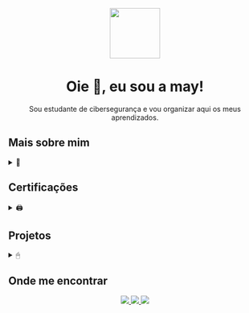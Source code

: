 <p align="center"><img src="https://s12.gifyu.com/images/SVzj5.gif" width="100"/></p>

<h1 align="center">Oie 🌻, eu sou a may!</h1>

<p align="center">Sou estudante de cibersegurança e vou organizar aqui os meus aprendizados. </p>



## Mais sobre mim
<details>
    <summary>💾</summary>

<p align="left"> 
Fiz Design de Moda, mas prefiro dizer sou bordadeira. Fui professora de bordado livre e artesã autônoma por alguns anos. Hoje me encontro como estudante de segurança cibernética. E, as linhas e agulhas ainda continuam na minha vida, mantenho o bordado livre como hobby. Curiosa e motivada por aprendizados, dedico-me integralmente a minha transição de carreira.
</p>

 </details>


## Certificações
<details>
<summary>🖨 </summary>

<p align="left">
   <a href="https://www.credly.com/badges/e0627c9f-a2b4-47f3-971b-6d5117786de7/public_url" target="_blank"> <img src="https://images.credly.com/size/340x340/images/63482325-a0d6-4f64-ae75-f5f33922c7d0/CompTIA_A_2Bce.png" alt="CompTIA" width="60px"/>
   </a>
   <a href="https://www.credly.com/badges/4f5334e7-9133-44d0-b9b0-dcc263ea4044/public_url" target="_blank"> <img src="https://i.ibb.co/tBZNy29/twitter-thumb-201604-1.png" alt="CCST" width="60px"/>
   </a>
   <a href="https://www.credly.com/badges/40c273a9-6b41-457c-be1a-9718ef709c11/public_url" target="_blank"> <img src="https://images.credly.com/size/340x340/images/441578ec-c0f3-46cc-95fc-86b27e90cf4f/image.png" alt="Path" width="60px"/>
     </a>
   <a href="https://www.credly.com/badges/b26914c4-2fba-4c53-a01c-02b32706e9ab/public_url" target="_blank"> <img src="https://images.credly.com/size/340x340/images/00634f82-b07f-4bbd-a6bb-53de397fc3a6/image.png" alt="AWS" width="60px"/>
     </a>
   <a href="https://www.credly.com/badges/da6475f2-5932-4290-8e7f-f10d226e6181/public_url" target="_blank"> <img src="https://images.credly.com/size/340x340/images/fc1352af-87fa-4947-ba54-398a0e63322e/security-compliance-and-identity-fundamentals-600x600.png" alt="Azure" width="60px"/>
     </a>
</p>
</details>



## Projetos
<details>
<summary>🖱</summary>

<p align="left"> 🚧 ainda em construção... 🚧 
   
</p>

 </details>


## Onde me encontrar

<p align="center">
  <a href="mailto:mayarafernandes.cyber@gmail.com">
      <img src="https://img.shields.io/badge/Gmail-EA4335.svg?style=for-the-badge&logo=Gmail&logoColor=white" />
  </a>
  <a href="https://www.linkedin.com/in/mayara-lima-fernandes">
    <img src="https://img.shields.io/badge/LinkedIn-0A66C2.svg?style=for-the-badge&logo=LinkedIn&logoColor=white" />
  </a>
  <a href="https://tryhackme.com/p/may.fernandes">
    <img src="https://img.shields.io/badge/TryHackMe-212C42.svg?style=for-the-badge&logo=TryHackMe&logoColor=white" />        
  </a>
</p>
